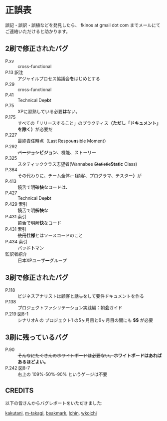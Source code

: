 正誤表
===============

誤記・誤訳・誤植などを発見したら、 fkinos at gmail dot com までメールにてご連絡いただけると助かります。

2刷で修正されたバグ
---------------

<dl>
  <dt>P.xv</dt>
  <dd>cross<strong>-</strong>functional</dd>
  <dt>P.13 訳注</dt>
  <dd>アジャイルプロセス協議会<strong>を</strong>はじめとする</dd>
  <dt>P.29</dt>
  <dd>cross<strong>-</strong>functional</dd>
  <dt>P.41</dt>
  <dd>Technical De<s>p</s><strong>b</strong>t</dd>
  <dt>P.75</dt>
  <dd>XPに習熟している必要<strong>は</strong>ない。</dd>
  <dt>P.175</dt>
  <dd>すべての「リリースすること」のプラクティス<strong>（ただし「ドキュメント」を除く）</strong>が必要だ</dd>
  <dt>P.227</dt>
  <dd>最終責任時点（Last Respo<s>u</s><strong>n</strong>sible Moment）</dd>
  <dt>P.292</dt>
  <dd><s>バージョン</s><strong>ビジョン</strong>、機能、ストーリー</dd>
  <dt>P.325</dt>
  <dd>スタティッククラス志望者(Wannabee <s>Statistic</s><strong>Static</strong> Class)</dd>
  <dt>P.364</dt>
  <dd>その代わりに、チーム全体<s>、</s><strong>（</strong>顧客、プログラマ、テスター<strong>）</strong>が</dd>
  <dt>P.413</dt>
  <dd>饒舌で明<s>確</s><strong>快</strong>なコードは、</dd>
  <dt>P.427</dt>
  <dd>Technical De<s>p</s><strong>b</strong>t</dd>
  <dt>P.429 索引</dt>
  <dd>饒舌で明<s>解</s><strong>快</strong>な</dd>
  <dt>P.431 索引</dt>
  <dd>饒舌で明<s>解</s><strong>快</strong>なコード</dd>
  <dt>P.431 索引</dt>
  <dd><s>使用</s><strong>仕様</strong>とはソースコードのこと</dd>
  <dt>P.434 索引</dt>
  <dd>バッ<s>ド</s><strong>ト</strong>マン</dd>
  <dt>監訳者紹介</dt>
  <dd>日本XPユーザ<s>ー</s>グループ</dd>
</dl>

3刷で修正されたバグ
---------------

<dl>
  <dt>P.118</dt>
  <dd>ビジネスアナリストは顧客と話<s>し</s>をして要件ドキュメントを作る</dd>
  <dt>P.138</dt>
  <dd>プロジェクトファシリテーション実践編：朝<strong>会</strong>ガイド</dd>
  <dt>P.219 図8-1</dt>
  <dd>シナリオA の プロジェクト1 の5ヶ月目と6ヶ月目の間にも <strong>$$</strong> が必要</dd>
</dl>

3刷に残っているバグ
---------------

<dl>
  <dt>P.90</dt>
  <dd><s>そんなにたくさんのホワイトボードは必要ない。</s><strong>ホワイトボードはあればあるほどよい。</strong></dd>
  <dt>P.242 図8-7</dt>
  <dd>右上の 109%-50%-90% というゲージは不要</dd>
</dl>

CREDITS
---------------

以下の皆さんからバグレポートをいただきました:

[kakutani](http://kakutani.com/), [m-takagi](http://www.m-takagi.org/), [beakmark](http://mugiwara.jp/ki2/), [lchin](http://blog.s21g.com/lchin), [wkoichi](http://twitter.com/wkoichi)
